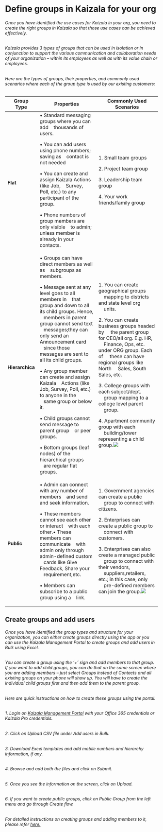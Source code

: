 [5]: http://manage.kaiza.la/
[6]: https://support.office.com/en-us/article/Kaizala-Groups-858bead0-f99b-4215-83c6-b8812bbe3edd
# Define groups in Kaizala for your org   
###### Once you have identified the use cases for Kaizala in your org, you need to create the right groups in Kaizala so that those use cases can be achieved effectively.<p>
###### Kaizala provides 3 types of groups that can be used in isolation or in conjunction to support the various communication and collaboration needs of your organization – within its employees as well as with its value chain or employees.  
###### Here are the types of groups, their properties, and commonly used scenarios where each of the group type is used by our existing customers: 
| Group Type   |      Properties     |  Commonly Used Scenarios|
|----------|-------------|------|
|**Flat**|•	Standard messaging groups where you can add &nbsp;&nbsp;&nbsp;thousands of users.<p>•	You can add users using phone numbers; saving as &nbsp;&nbsp;&nbsp;contact is not needed<p>•	You can create and assign Kaizala Actions (like Job, &nbsp;&nbsp;&nbsp;Survey, Poll, etc.) to any participant of the group.<p>•	Phone numbers of group members are only visible &nbsp;&nbsp;&nbsp;to admin; unless member is already in your contacts.| 1.	Small team groups<p><p> 2.	Project team group<p> 3. Leadership team group<p> 4.	Your work friends/family group| 
|**Hierarchica**|•	Groups can have direct members as well as &nbsp;&nbsp;&nbsp;subgroups as members.<p>•	Message sent at any level goes to all members in &nbsp;&nbsp;&nbsp;that group and down to all its child groups. Hence, &nbsp;&nbsp;&nbsp;members in parent group cannot send text &nbsp;&nbsp;&nbsp;messages;they can only send an Announcement card &nbsp;&nbsp;&nbsp;since those messages are sent to all its child groups.<p>•	Any group member can create and assign Kaizala &nbsp;&nbsp;&nbsp;Actions (like Job, Survey, Poll, etc.) to anyone in the &nbsp;&nbsp;&nbsp;same group or below it.<p>•	Child groups cannot send message to parent group &nbsp;&nbsp;&nbsp;or peer groups.<p>•	Bottom groups (leaf nodes) of the hierarchical groups &nbsp;&nbsp;&nbsp;are regular flat groups.  |1.	You can create geographical groups &nbsp;&nbsp;&nbsp;&nbsp;mapping to districts and state level org &nbsp;&nbsp;&nbsp;&nbsp;units.<p><p>2.	You can create business groups headed by &nbsp;&nbsp;&nbsp;&nbsp;the parent group for CEO/all org. E.g. HR, &nbsp;&nbsp;&nbsp;&nbsp;Finance, Ops, etc. under ORG group. Each of &nbsp;&nbsp;&nbsp;&nbsp;these can have regional groups like North &nbsp;&nbsp;&nbsp;&nbsp;Sales, South Sales, etc.<p>3.	College groups with each subject/dept. &nbsp;&nbsp;&nbsp;&nbsp;group mapping to a college level parent &nbsp;&nbsp;&nbsp;&nbsp;group.<p>4.	Apartment community group with each &nbsp;&nbsp;&nbsp;&nbsp;building/tower representing a child group.![](https://github.com/Microsoft/kaizala-docs-preview/blob/master/kaizala/PartnerDocs/Images/Hirarical.png)| 
|**Public**|•	Admin can connect with any number of members &nbsp;&nbsp;&nbsp;and send and seek information.<p>•	These members cannot see each other or interact &nbsp;&nbsp;&nbsp;with each other.•	These members can communicate &nbsp;&nbsp;&nbsp;with admin only through admin-defined custom &nbsp;&nbsp;&nbsp;cards like Give Feedback, Share your &nbsp;&nbsp;&nbsp;requirement,etc.<p>•	Members can subscribe to a public group using a &nbsp;&nbsp;&nbsp;link.|1.	Government agencies can create a public &nbsp;&nbsp;&nbsp;&nbsp;group to connect with citizens.<p>2.	Enterprises can create a public group to &nbsp;&nbsp;&nbsp;&nbsp;connect with customers.<p>3. Enterprises can also create a managed public &nbsp;&nbsp;&nbsp;&nbsp;group to connect with their vendors, &nbsp;&nbsp;&nbsp;&nbsp;suppliers,retailers, etc.; in this case, only &nbsp;&nbsp;&nbsp;&nbsp;pre-defined members can join the group.![](https://github.com/Microsoft/kaizala-docs-preview/blob/master/kaizala/PartnerDocs/Images/Public%20group.png)|
##  Create groups and add users  
###### Once you have identified the group types and structure for your organization, you can either create groups directly using the app or you can use the Kaizala Management Portal to create groups and add users in Bulk using Excel.<p>
###### You can create a group using the ‘+’ sign and add members to that group. If you want to add child groups, you can do that on the same screen where you are adding members – just select Groups instead of Contacts and all existing groups on your phone will show up. You will have to create the individual child groups first and then add them to the parent group.<p>
###### Here are quick instructions on how to create these groups using the portal:<p> 
###### 1.	Login on [Kaizala Management Portal][5] with your Office 365 credentials or Kaizala Pro credentials.<p>
###### 2.	Click on Upload CSV file under Add users in Bulk.
###### 3.	Download Excel templates and add mobile numbers and hierarchy information, if any.  
###### 4.	Browse and add both the files and click on Submit.
###### 5.	Once you see the information on the screen, click on Upload.
###### 6.	If you want to create public groups, click on Public Group from the left menu and go through Create flow.
###### For detailed instructions on creating groups and adding members to it, please refer [here.][6]  
